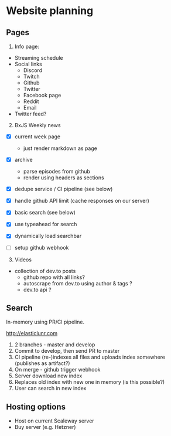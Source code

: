 # Website planning

## Pages

1. Info page:

- Streaming schedule
- Social links
  - Discord
  - Twitch
  - Github
  - Twitter
  - Facebook page
  - Reddit
  - Email
- Twitter feed?

2. BxJS Weekly news

- [x] current week page

  - just render markdown as page

- [x] archive

  - parse episodes from github
  - render using headers as sections

- [x] dedupe service / CI pipeline (see below)

- [x] handle github API limit (cache responses on our server)
- [x] basic search (see below)
- [x] use typeahead for search
- [x] dynamically load searchbar
- [ ] setup github webhook

3. Videos

- collection of dev.to posts
  - github repo with all links?
  - autoscrape from dev.to using author & tags ?
  - dev.to api ?

## Search

In-memory using PR/CI pipeline.

http://elasticlunr.com

1. 2 branches - master and develop
2. Commit to develop, then send PR to master
3. CI pipeline (re-)indexes all files and uploads index somewhere (publishes as artifact?)
4. On merge - github trigger webhook
5. Server download new index
6. Replaces old index with new one in memory (is this possible?)
7. User can search in new index

## Hosting options

- Host on current Scaleway server
- Buy server (e.g. Hetzner)
